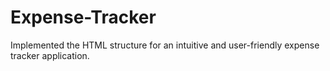 # Expense-Tracker
Implemented the HTML structure for an intuitive and user-friendly expense tracker application.
